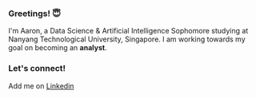 ### Greetings! :innocent:

I'm Aaron, a Data Science & Artificial Intelligence Sophomore studying at Nanyang Technological University, Singapore. I am working towards my goal on becoming an **analyst**.

### Let's connect! 
Add me on [Linkedin](https://www.linkedin.com/in/lim-kang-wei)

